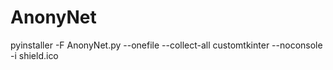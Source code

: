 # AnonyNet

pyinstaller -F AnonyNet.py --onefile --collect-all customtkinter --noconsole -i shield.ico

